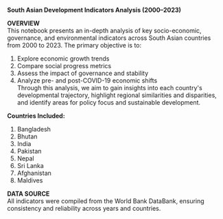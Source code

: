 **South Asian Development Indicators Analysis (2000–2023)**   
   
**OVERVIEW**   
This notebook presents an in-depth analysis of key socio-economic, governance, and environmental indicators across South Asian countries from 2000 to 2023. The primary objective is to:  

1. Explore economic growth trends
2. Compare social progress metrics
3. Assess the impact of governance and stability   
4. Analyze pre- and post-COVID-19 economic shifts     
Through this analysis, we aim to gain insights into each country's developmental trajectory, highlight regional similarities and disparities, and identify areas for policy focus and sustainable development.   
   
**Countries Included:**   
1. Bangladesh
2. Bhutan
3. India
4. Pakistan
5. Nepal
6. Sri Lanka
7. Afghanistan
8. Maldives   
   
**DATA SOURCE**    
All indicators were compiled from the World Bank DataBank, ensuring consistency and reliability across years and countries.


